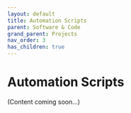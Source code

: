 ```yaml
---
layout: default
title: Automation Scripts
parent: Software & Code
grand_parent: Projects
nav_order: 3
has_children: true
---
```


# Automation Scripts

(Content coming soon...)
